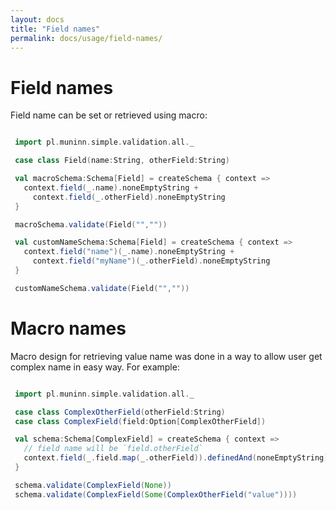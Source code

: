 ```yaml
---
layout: docs
title: "Field names"
permalink: docs/usage/field-names/
---
```

# Field names

Field name can be set or retrieved using macro:
```scala mdoc

 import pl.muninn.simple.validation.all._

 case class Field(name:String, otherField:String)

 val macroSchema:Schema[Field] = createSchema { context =>
   context.field(_.name).noneEmptyString +
     context.field(_.otherField).noneEmptyString
 }

 macroSchema.validate(Field("",""))

 val customNameSchema:Schema[Field] = createSchema { context =>
   context.field("name")(_.name).noneEmptyString +
     context.field("myName")(_.otherField).noneEmptyString
 }

 customNameSchema.validate(Field("",""))


```

# Macro names

Macro design for retrieving value name was done in a way to allow user get complex name in easy way. For example:
```scala mdoc

 import pl.muninn.simple.validation.all._

 case class ComplexOtherField(otherField:String)
 case class ComplexField(field:Option[ComplexOtherField])

 val schema:Schema[ComplexField] = createSchema { context =>
   // field name will be `field.otherField`
   context.field(_.field.map(_.otherField)).definedAnd(noneEmptyString)
 }

 schema.validate(ComplexField(None))
 schema.validate(ComplexField(Some(ComplexOtherField("value"))))


```

